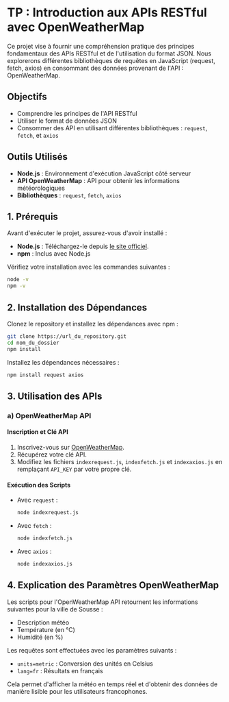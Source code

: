 
# TP : Introduction aux APIs RESTful avec OpenWeatherMap

Ce projet vise à fournir une compréhension pratique des principes fondamentaux des APIs RESTful et de l'utilisation du format JSON. Nous explorerons différentes bibliothèques de requêtes en JavaScript (request, fetch, axios) en consommant des données provenant de l'API : OpenWeatherMap.

## Objectifs

- Comprendre les principes de l'API RESTful
- Utiliser le format de données JSON
- Consommer des API en utilisant différentes bibliothèques : `request`, `fetch`, et `axios`

## Outils Utilisés

- **Node.js** : Environnement d'exécution JavaScript côté serveur
- **API OpenWeatherMap** : API pour obtenir les informations météorologiques
- **Bibliothèques** : `request`, `fetch`, `axios`

## 1. Prérequis

Avant d'exécuter le projet, assurez-vous d'avoir installé :

- **Node.js** : Téléchargez-le depuis [le site officiel](https://nodejs.org/).
- **npm** : Inclus avec Node.js

Vérifiez votre installation avec les commandes suivantes :

```bash
node -v
npm -v
```

## 2. Installation des Dépendances

Clonez le repository et installez les dépendances avec npm :

```bash
git clone https://url_du_repository.git
cd nom_du_dossier
npm install
```

Installez les dépendances nécessaires :

```bash
npm install request axios
```

## 3. Utilisation des APIs

### a) OpenWeatherMap API

#### Inscription et Clé API

1. Inscrivez-vous sur [OpenWeatherMap](https://openweathermap.org/).
2. Récupérez votre clé API.
3. Modifiez les fichiers `indexrequest.js`, `indexfetch.js` et `indexaxios.js` en remplaçant `API_KEY` par votre propre clé.

#### Exécution des Scripts

- Avec `request` :

  ```bash
  node indexrequest.js
  ```

- Avec `fetch` :

  ```bash
  node indexfetch.js
  ```

- Avec `axios` :

  ```bash
  node indexaxios.js
  ```



## 4. Explication des Paramètres OpenWeatherMap

Les scripts pour l'OpenWeatherMap API retournent les informations suivantes pour la ville de Sousse :

- Description météo
- Température (en °C)
- Humidité (en %)

Les requêtes sont effectuées avec les paramètres suivants :

- `units=metric` : Conversion des unités en Celsius
- `lang=fr` : Résultats en français

Cela permet d'afficher la météo en temps réel et d'obtenir des données de manière lisible pour les utilisateurs francophones.

